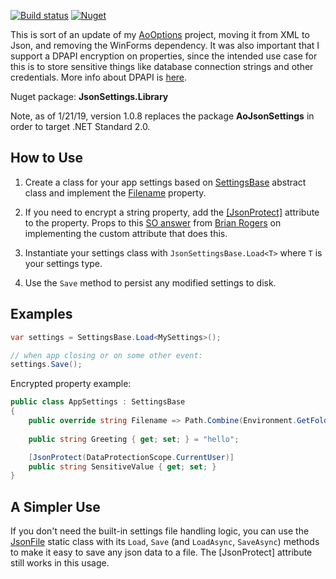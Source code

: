 [![Build status](https://ci.appveyor.com/api/projects/status/7rtpqxwoasjes1id?svg=true)](https://ci.appveyor.com/project/adamosoftware/jsonsettings)
[![Nuget](https://img.shields.io/nuget/v/JsonSettings.Library)](https://www.nuget.org/packages/JsonSettings.Library/)

This is sort of an update of my [AoOptions](https://github.com/adamosoftware/AoOptions) project, moving it from XML to Json, and removing the WinForms dependency. It was also important that I support a DPAPI encryption on properties, since the intended use case for this is to store sensitive things like database connection strings and other credentials. More info about DPAPI is [here](https://docs.microsoft.com/en-us/dotnet/standard/security/how-to-use-data-protection).

Nuget package: **JsonSettings.Library**

Note, as of 1/21/19, version 1.0.8 replaces the package **AoJsonSettings** in order to target .NET Standard 2.0.

## How to Use

1. Create a class for your app settings based on [SettingsBase](https://github.com/adamosoftware/JsonSettings/blob/master/JsonSettings.Library/SettingsBase.cs) abstract class and implement the [Filename](https://github.com/adamosoftware/JsonSettings/blob/master/JsonSettings.Library/SettingsBase.cs#L12) property.

2. If you need to encrypt a string property, add the [[JsonProtect]](https://github.com/adamosoftware/JsonSettings/blob/master/JsonSettings.Library/JsonProtectAttribute.cs) attribute to the property. Props to this [SO answer](https://stackoverflow.com/a/29240043/2023653) from [Brian Rogers](https://stackoverflow.com/users/10263/brian-rogers) on implementing the custom attribute that does this. 

3. Instantiate your settings class with `JsonSettingsBase.Load<T>` where `T` is your settings type.

4. Use the `Save` method to persist any modified settings to disk.

## Examples

```csharp
var settings = SettingsBase.Load<MySettings>();

// when app closing or on some other event:
settings.Save();
```
Encrypted property example:
```csharp
public class AppSettings : SettingsBase
{
    public override string Filename => Path.Combine(Environment.GetFolderPath(Environment.SpecialFolder.LocalApplicationData), "AppSettings.json");
    
    public string Greeting { get; set; } = "hello";

    [JsonProtect(DataProtectionScope.CurrentUser)]
    public string SensitiveValue { get; set; }
}
```

## A Simpler Use

If you don't need the built-in settings file handling logic, you can use the [JsonFile](https://github.com/adamosoftware/JsonSettings/blob/master/JsonSettings.Library/JsonFile.cs) static class with its `Load`, `Save` (and `LoadAsync`, `SaveAsync`) methods to make it easy to save any json data to a file. The [JsonProtect] attribute still works in this usage.
